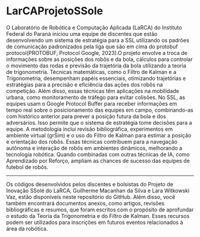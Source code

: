 # LarCAProjetoSSole

  O Laboratório de Robótica e Computação Aplicada (LaRCA) do Instituto Federal do Paraná iniciou uma equipe de discentes que estão desenvolvendo um sistema de estratégia para a SSL utilizando os padrões de comunicação padronizados pela liga que são em cima do protobuf protocol(PROTOBUF, Protocol Google, 2023).O projeto envolve a troca de informações sobre as posições dos robôs e da bola, cálculos para controlar o movimento das rodas e previsão da trajetória da bola utilizando a teoria de trigonometria.
  Técnicas matemáticas, como o Filtro de Kalman e a Trigonometria, desempenham papéis essenciais, otimizando trajetórias e estratégias para a precisão e eficiência das ações dos robôs na competição. Além disso, essas técnicas têm aplicações na mobilidade urbana, como monitoramento de tráfego para evitar colisões. No SSL, as equipes usam o Google Protocol Buffer para receber informações em tempo real sobre o posicionamento das equipes em campo, combinando-as com histórico anterior para prever a posição futura da bola e dos adversários. Isso permite que o sistema de estratégia tome decisões para a equipe. 
  A metodologia inclui revisão bibliográfica, experimentos em ambiente virtual (grSim) e o uso do Filtro de Kalman para estimar a posição e orientação dos robôs. Essas técnicas contribuem para a navegação autônoma e interação de robôs em ambientes dinâmicos, melhorando a tecnologia robótica. Quando combinadas com outras técnicas de IA, como Aprendizado por Reforço, ampliam as chances de sucesso das equipes de futebol de robôs.

------------------------------------------------------------------------------------------------------------------------

  Os códigos desenvolvidos pelos discentes e bolsistas do Projeto de Inovação SSolé do LaRCA, Guilherme Macanhan da Silva e Lara Witkowski Vaz, estão disponíveis neste repositório do GitHub. Além disso, você também encontrará documentos anexos, como artigos, revisões bibliográficas e resumos, que foram escritos com o propósito de aprofundar o estudo da Teoria da Trigonometria e do Filtro de Kalman. Esses recursos podem ser utilizados para inscrições em futuros eventos relacionados à área da robótica.
